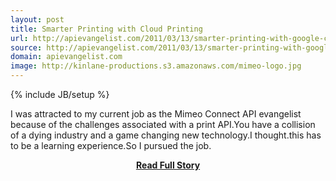```yaml
---
layout: post
title: Smarter Printing with Cloud Printing
url: http://apievangelist.com/2011/03/13/smarter-printing-with-google-cloud-print/
source: http://apievangelist.com/2011/03/13/smarter-printing-with-google-cloud-print/
domain: apievangelist.com
image: http://kinlane-productions.s3.amazonaws.com/mimeo-logo.jpg
---
```

{% include JB/setup %}<p>I was attracted to my current job as the Mimeo Connect API evangelist because of the challenges associated with a print API.You have a collision of a dying industry and a game changing new technology.I thought.this has to be a learning experience.So I pursued the job.</p>
<center><p><a href="http://apievangelist.com/2011/03/13/smarter-printing-with-google-cloud-print/" style='padding:25px; font-sze:18px; font-weight: bold;'>Read Full Story</a></p></center>
